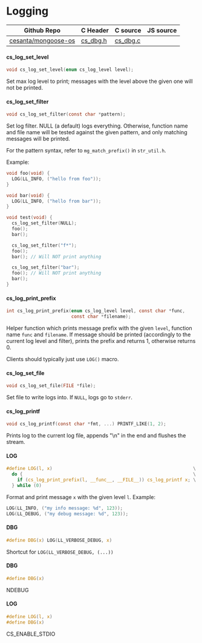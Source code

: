 # Logging
| Github Repo | C Header | C source  | JS source |
| ----------- | -------- | --------  | ----------------- |
| [cesanta/mongoose-os](https://github.com/cesanta/mongoose-os) | [cs_dbg.h](https://github.com/cesanta/mongoose-os/tree/master/fw/include/cs_dbg.h) | [cs_dbg.c](https://github.com/cesanta/mongoose-os/tree/master/fw/src/cs_dbg.c)  | &nbsp;         |

#### cs_log_set_level

```c
void cs_log_set_level(enum cs_log_level level);
```

Set max log level to print; messages with the level above the given one will
not be printed.
 
#### cs_log_set_filter

```c
void cs_log_set_filter(const char *pattern);
```

Set log filter. NULL (a default) logs everything.
Otherwise, function name and file name will be tested against the given
pattern, and only matching messages will be printed.

For the pattern syntax, refer to `mg_match_prefix()` in `str_util.h`.

Example:
```c
void foo(void) {
  LOG(LL_INFO, ("hello from foo"));
}

void bar(void) {
  LOG(LL_INFO, ("hello from bar"));
}

void test(void) {
  cs_log_set_filter(NULL);
  foo();
  bar();

  cs_log_set_filter("f*");
  foo();
  bar(); // Will NOT print anything

  cs_log_set_filter("bar");
  foo(); // Will NOT print anything
  bar();
}
```
 
#### cs_log_print_prefix

```c
int cs_log_print_prefix(enum cs_log_level level, const char *func,
                        const char *filename);
```

Helper function which prints message prefix with the given `level`, function
name `func` and `filename`. If message should be printed (accordingly to the
current log level and filter), prints the prefix and returns 1, otherwise
returns 0.

Clients should typically just use `LOG()` macro.
 
#### cs_log_set_file

```c
void cs_log_set_file(FILE *file);
```

Set file to write logs into. If `NULL`, logs go to `stderr`.
 
#### cs_log_printf

```c
void cs_log_printf(const char *fmt, ...) PRINTF_LIKE(1, 2);
```

Prints log to the current log file, appends "\n" in the end and flushes the
stream.
 
#### LOG

```c
#define LOG(l, x)                                                    \
  do {                                                               \
    if (cs_log_print_prefix(l, __func__, __FILE__)) cs_log_printf x; \
  } while (0)
```

Format and print message `x` with the given level `l`. Example:

```c
LOG(LL_INFO, ("my info message: %d", 123));
LOG(LL_DEBUG, ("my debug message: %d", 123));
```
 
#### DBG

```c
#define DBG(x) LOG(LL_VERBOSE_DEBUG, x)
```

Shortcut for `LOG(LL_VERBOSE_DEBUG, (...))`
 
#### DBG

```c
#define DBG(x)
```
 NDEBUG 
#### LOG

```c
#define LOG(l, x)
#define DBG(x)
```
 CS_ENABLE_STDIO 
